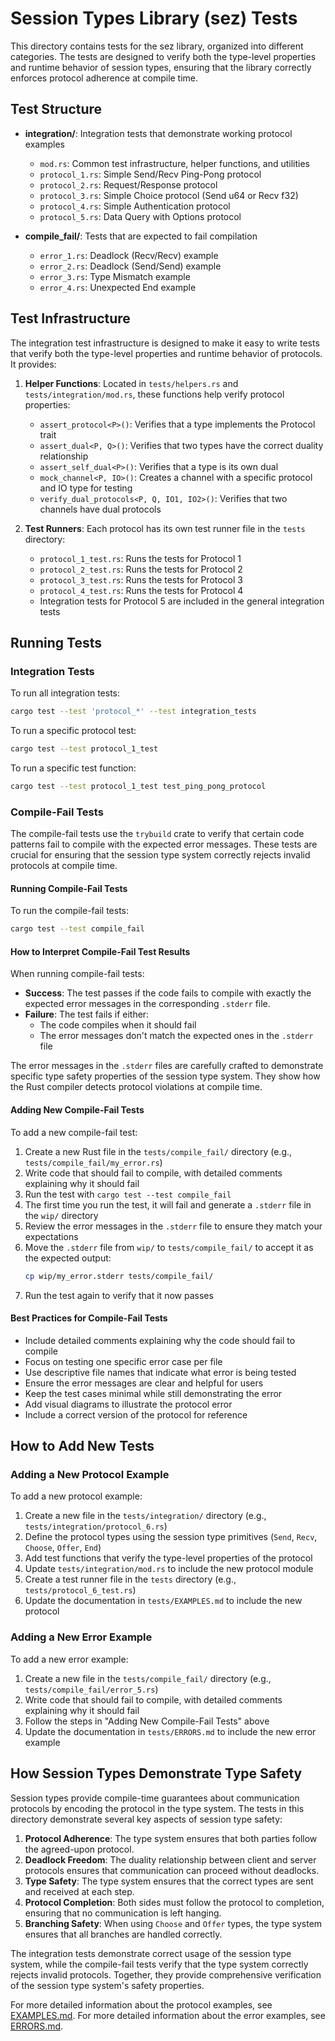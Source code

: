 # Session Types Library (sez) Tests

This directory contains tests for the sez library, organized into different categories. The tests are designed to verify both the type-level properties and runtime behavior of session types, ensuring that the library correctly enforces protocol adherence at compile time.

## Test Structure

- **integration/**: Integration tests that demonstrate working protocol examples
  - `mod.rs`: Common test infrastructure, helper functions, and utilities
  - `protocol_1.rs`: Simple Send/Recv Ping-Pong protocol
  - `protocol_2.rs`: Request/Response protocol
  - `protocol_3.rs`: Simple Choice protocol (Send u64 or Recv f32)
  - `protocol_4.rs`: Simple Authentication protocol
  - `protocol_5.rs`: Data Query with Options protocol

- **compile_fail/**: Tests that are expected to fail compilation
  - `error_1.rs`: Deadlock (Recv/Recv) example
  - `error_2.rs`: Deadlock (Send/Send) example
  - `error_3.rs`: Type Mismatch example
  - `error_4.rs`: Unexpected End example

## Test Infrastructure

The integration test infrastructure is designed to make it easy to write tests that verify both the type-level properties and runtime behavior of protocols. It provides:

1. **Helper Functions**: Located in `tests/helpers.rs` and `tests/integration/mod.rs`, these functions help verify protocol properties:
   - `assert_protocol<P>()`: Verifies that a type implements the Protocol trait
   - `assert_dual<P, Q>()`: Verifies that two types have the correct duality relationship
   - `assert_self_dual<P>()`: Verifies that a type is its own dual
   - `mock_channel<P, IO>()`: Creates a channel with a specific protocol and IO type for testing
   - `verify_dual_protocols<P, Q, IO1, IO2>()`: Verifies that two channels have dual protocols

2. **Test Runners**: Each protocol has its own test runner file in the `tests` directory:
   - `protocol_1_test.rs`: Runs the tests for Protocol 1
   - `protocol_2_test.rs`: Runs the tests for Protocol 2
   - `protocol_3_test.rs`: Runs the tests for Protocol 3
   - `protocol_4_test.rs`: Runs the tests for Protocol 4
   - Integration tests for Protocol 5 are included in the general integration tests

## Running Tests

### Integration Tests

To run all integration tests:

```bash
cargo test --test 'protocol_*' --test integration_tests
```

To run a specific protocol test:

```bash
cargo test --test protocol_1_test
```

To run a specific test function:

```bash
cargo test --test protocol_1_test test_ping_pong_protocol
```

### Compile-Fail Tests

The compile-fail tests use the `trybuild` crate to verify that certain code patterns fail to compile with the expected error messages. These tests are crucial for ensuring that the session type system correctly rejects invalid protocols at compile time.

#### Running Compile-Fail Tests

To run the compile-fail tests:

```bash
cargo test --test compile_fail
```

#### How to Interpret Compile-Fail Test Results

When running compile-fail tests:

- **Success**: The test passes if the code fails to compile with exactly the expected error messages in the corresponding `.stderr` file.
- **Failure**: The test fails if either:
  - The code compiles when it should fail
  - The error messages don't match the expected ones in the `.stderr` file

The error messages in the `.stderr` files are carefully crafted to demonstrate specific type safety properties of the session type system. They show how the Rust compiler detects protocol violations at compile time.

#### Adding New Compile-Fail Tests

To add a new compile-fail test:

1. Create a new Rust file in the `tests/compile_fail/` directory (e.g., `tests/compile_fail/my_error.rs`)
2. Write code that should fail to compile, with detailed comments explaining why it should fail
3. Run the test with `cargo test --test compile_fail`
4. The first time you run the test, it will fail and generate a `.stderr` file in the `wip/` directory
5. Review the error messages in the `.stderr` file to ensure they match your expectations
6. Move the `.stderr` file from `wip/` to `tests/compile_fail/` to accept it as the expected output:
   ```bash
   cp wip/my_error.stderr tests/compile_fail/
   ```
7. Run the test again to verify that it now passes

#### Best Practices for Compile-Fail Tests

- Include detailed comments explaining why the code should fail to compile
- Focus on testing one specific error case per file
- Use descriptive file names that indicate what error is being tested
- Ensure the error messages are clear and helpful for users
- Keep the test cases minimal while still demonstrating the error
- Add visual diagrams to illustrate the protocol error
- Include a correct version of the protocol for reference

## How to Add New Tests

### Adding a New Protocol Example

To add a new protocol example:

1. Create a new file in the `tests/integration/` directory (e.g., `tests/integration/protocol_6.rs`)
2. Define the protocol types using the session type primitives (`Send`, `Recv`, `Choose`, `Offer`, `End`)
3. Add test functions that verify the type-level properties of the protocol
4. Update `tests/integration/mod.rs` to include the new protocol module
5. Create a test runner file in the `tests` directory (e.g., `tests/protocol_6_test.rs`)
6. Update the documentation in `tests/EXAMPLES.md` to include the new protocol

### Adding a New Error Example

To add a new error example:

1. Create a new file in the `tests/compile_fail/` directory (e.g., `tests/compile_fail/error_5.rs`)
2. Write code that should fail to compile, with detailed comments explaining why it should fail
3. Follow the steps in "Adding New Compile-Fail Tests" above
4. Update the documentation in `tests/ERRORS.md` to include the new error example

## How Session Types Demonstrate Type Safety

Session types provide compile-time guarantees about communication protocols by encoding the protocol in the type system. The tests in this directory demonstrate several key aspects of session type safety:

1. **Protocol Adherence**: The type system ensures that both parties follow the agreed-upon protocol.
2. **Deadlock Freedom**: The duality relationship between client and server protocols ensures that communication can proceed without deadlocks.
3. **Type Safety**: The type system ensures that the correct types are sent and received at each step.
4. **Protocol Completion**: Both sides must follow the protocol to completion, ensuring that no communication is left hanging.
5. **Branching Safety**: When using `Choose` and `Offer` types, the type system ensures that all branches are handled correctly.

The integration tests demonstrate correct usage of the session type system, while the compile-fail tests verify that the type system correctly rejects invalid protocols. Together, they provide comprehensive verification of the session type system's safety properties.

For more detailed information about the protocol examples, see [EXAMPLES.md](EXAMPLES.md).
For more detailed information about the error examples, see [ERRORS.md](ERRORS.md).